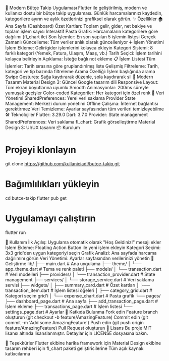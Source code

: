 📱 Modern Bütçe Takip Uygulaması
Flutter ile geliştirilmiş, modern ve kullanıcı dostu bir bütçe takip uygulaması. Günlük harcamalarınızı kaydedin, kategorilere ayırın ve aylık özetlerinizi grafiksel olarak görün.
✨ Özellikler
🏠 Ana Sayfa (Dashboard)
Özet Kartları: Toplam gelir, gider, net bakiye ve toplam işlem sayısı
İnteraktif Pasta Grafik: Harcamaların kategorilere göre dağılımı (fl_chart ile)
Son İşlemler: En son yapılan 5 işlemin listesi
Gerçek Zamanlı Güncelleme: Tüm veriler anlık olarak güncelleniyor
➕ İşlem Yönetimi
İşlem Ekleme: Gelir/gider işlemlerini kolayca ekleyin
Kategori Sistemi: 8 farklı kategori (Yemek, Fatura, Ulaşım, Maaş, vb.)
Tarih Seçici: İşlem tarihini kolayca belirleyin
Açıklama: İsteğe bağlı not ekleme
📋 İşlem Listesi
Tüm İşlemler: Tarih sırasına göre gruplandırılmış liste
Gelişmiş Filtreleme: Tarih, kategori ve tip bazında filtreleme
Arama Özelliği: İşlem başlığında arama
Swipe Gestures: Sağa kaydırarak düzenle, sola kaydırarak sil
🎨 Modern Tasarım
Material Design 3: Güncel Google tasarım dili
Responsive Layout: Tüm ekran boyutlarına uyumlu
Smooth Animasyonlar: 200ms süreyle yumuşak geçişler
Color-coded Kategoriler: Her kategori için özel renk
💾 Veri Yönetimi
SharedPreferences: Yerel veri saklama
Provider State Management: Merkezi durum yönetimi
Offline Çalışma: İnternet bağlantısı gerektirmez
Veri Temizleme: Ayarlar sayfasından tüm verileri temizleyebilme
🛠️ Teknolojiler
Flutter: 3.29.0
Dart: 3.7.0
Provider: State management
SharedPreferences: Veri saklama
fl_chart: Grafik görselleştirme
Material Design 3: UI/UX tasarım
📦 Kurulum
# Projeyi klonlayın
git clone https://github.com/kullaniciadi/butce-takip.git

# Bağımlılıkları yükleyin
cd butce-takip
flutter pub get

# Uygulamayı çalıştırın
flutter run

🎯 Kullanım
İlk Açılış: Uygulama otomatik olarak "Hoş Geldiniz!" mesajı ekler
İşlem Ekleme: Floating Action Button ile yeni işlem ekleyin
Kategori Seçimi: 3x3 grid'den uygun kategoriyi seçin
Grafik Analizi: Ana sayfada harcama dağılımını görün
Veri Yönetimi: Ayarlar sayfasından verilerinizi yönetin
🔧 Geliştirme
lib/
├── main.dart                    # Ana uygulama
├── theme/
│   └── app_theme.dart          # Tema ve renk paleti
├── models/
│   └── transaction.dart        # Veri modelleri
├── providers/
│   └── transaction_provider.dart # State management
├── services/
│   └── storage_service.dart    # Veri saklama servisi
├── widgets/
│   ├── summary_card.dart       # Özet kartları
│   ├── transaction_item.dart   # İşlem listesi öğeleri
│   ├── category_grid.dart      # Kategori seçim grid'i
│   └── expense_chart.dart      # Pasta grafik
└── pages/
    ├── dashboard_page.dart     # Ana sayfa
    ├── add_transaction_page.dart # İşlem ekleme
    ├── transactions_page.dart  # İşlem listesi
    └── settings_page.dart      # Ayarlar
🤝 Katkıda Bulunma
Fork edin
Feature branch oluşturun (git checkout -b feature/AmazingFeature)
Commit edin (git commit -m 'Add some AmazingFeature')
Push edin (git push origin feature/AmazingFeature)
Pull Request oluşturun
📄 Lisans
Bu proje MIT lisansı altında lisanslanmıştır. Detaylar için LICENSE dosyasına bakın.

🙏 Teşekkürler
Flutter ekibine harika framework için
Material Design ekibine tasarım rehberi için
fl_chart paketi geliştiricilerine
Tüm açık kaynak katkıcılarına

